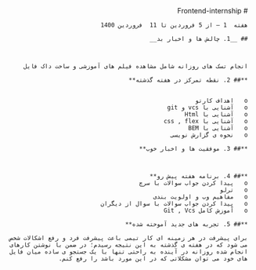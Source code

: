 ﻿<div dir="rtl">
    # Frontend-internship

    هفته  1 – از 5 فروردین تا 11  فروردین 1400

    ## __1. چالش ها و اخبار بد__



    انجام تسک های روزانه شامل مشاهده فیلم های آموزشی و ساخت داک فایل

    **## 2. نقطه تمرکز در هفته گذشته**


    o	اهداف کارتو
    o	آشنایی با vcs و git
    o   آشنایی با Html
    o   آشنایی با css , flex
    o   آشنایی با BEM
    o   نحوه ی گزارش نویسی

    **## 3. موفقیت ها و اخبار خوب**

    

    **## 4. برنامه هفته پیش رو**
    o   پیدا کردن جواب سوالات با سرچ
    o	ترلو
    o	مفاهیم وب و اولویت بندی
    o   پیدا کردن جواب سوالات با سوال از دیگران
    o   آموزش کامل Git , Vcs

    **## 5. تجربه های جدید آموخته شده**

    برای پیشرفت در هر زمینه ای کار تیمی باعث پیشرفت فرد و رفع اشکالات شخص می شود که در هفته ی گذشته به این نتیجه رسیدم؛ در ضمن با نوشتن کارهای انجام شده روزانه در آینده به راحتی تنها با یک جستجو ی ساده میان فایل های خود می توان مشکلاتی که در این مورد باشد را رفع کنم.

</div>